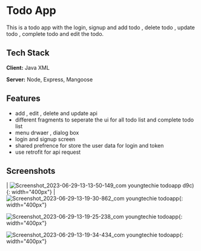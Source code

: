 
# Todo App

This is a todo app with the login, signup and add todo , delete todo , update todo , complete todo and edit the todo.




## Tech Stack

**Client:** Java XML


**Server:** Node, Express, Mangoose


## Features

- add , edit  , delete and update api 
- different fragments to seperate the ui for all todo list and     complete todo list  
- menu drwaer , dialog box
- login and signup screen
- shared prefrence for store the user data for login and token
- use retrofit for api request


## Screenshots

| ![Screenshot_2023-06-29-13-13-50-149_com youngtechie todoapp](https://github.com/sourabhBhradwaj/java_todo_app/assets/87970319/8d5acd75-305a-40cc-923f-781b53f236a1)
d9c){: width="400px"} | 
![Screenshot_2023-06-29-13-19-30-862_com youngtechie todoapp](https://github.com/sourabhBhradwaj/java_todo_app/assets/87970319/99c67811-bc27-43f4-8956-26fef117be91){: width="400px"}


![Screenshot_2023-06-29-13-19-25-238_com youngtechie todoapp](https://github.com/sourabhBhradwaj/java_todo_app/assets/87970319/415f77e4-169c-405a-a30c-d6b09f5354b6){: width="400px"}

![Screenshot_2023-06-29-13-19-34-434_com youngtechie todoapp](https://github.com/sourabhBhradwaj/java_todo_app/assets/87970319/cff19df5-7fc4-4ebe-892b-187b0285e2e5){: width="400px"}


